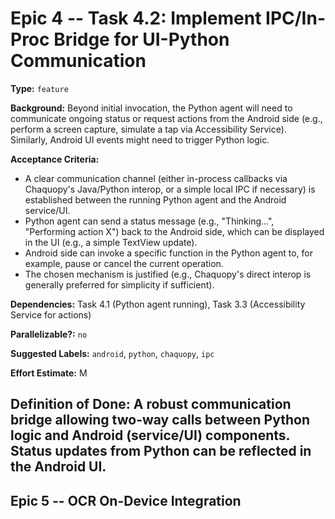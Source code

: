 # Epic 4 -- Task 4.2: Implement IPC/In-Proc Bridge for UI-Python Communication

**Type:** `feature`

**Background:** Beyond initial invocation, the Python agent will need to communicate ongoing status or request actions from the Android side (e.g., perform a screen capture, simulate a tap via Accessibility Service). Similarly, Android UI events might need to trigger Python logic.

**Acceptance Criteria:**
*   A clear communication channel (either in-process callbacks via Chaquopy's Java/Python interop, or a simple local IPC if necessary) is established between the running Python agent and the Android service/UI.
*   Python agent can send a status message (e.g., "Thinking...", "Performing action X") back to the Android side, which can be displayed in the UI (e.g., a simple TextView update).
*   Android side can invoke a specific function in the Python agent to, for example, pause or cancel the current operation.
*   The chosen mechanism is justified (e.g., Chaquopy's direct interop is generally preferred for simplicity if sufficient).

**Dependencies:** Task 4.1 (Python agent running), Task 3.3 (Accessibility Service for actions)

**Parallelizable?:** `no`

**Suggested Labels:** `android`, `python`, `chaquopy`, `ipc`

**Effort Estimate:** M

**Definition of Done:** A robust communication bridge allowing two-way calls between Python logic and Android (service/UI) components. Status updates from Python can be reflected in the Android UI.
---
## Epic 5 -- OCR On-Device Integration
